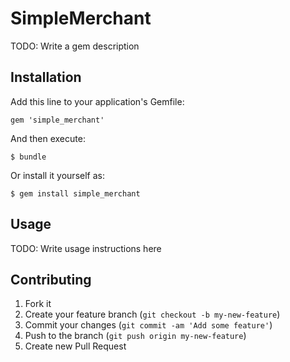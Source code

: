 # SimpleMerchant

TODO: Write a gem description

## Installation

Add this line to your application's Gemfile:

    gem 'simple_merchant'

And then execute:

    $ bundle

Or install it yourself as:

    $ gem install simple_merchant

## Usage

TODO: Write usage instructions here

## Contributing

1. Fork it
2. Create your feature branch (`git checkout -b my-new-feature`)
3. Commit your changes (`git commit -am 'Add some feature'`)
4. Push to the branch (`git push origin my-new-feature`)
5. Create new Pull Request

